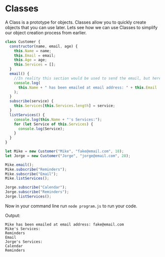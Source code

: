 # Classes

A Class is a prototype for objects. Classes allow you to quickly create objects that you can use later. Lets see how we can use Classes to simplify our object creation process from earlier.

``` JavaScript
class Customer {
  constructor(name, email, age) {
    this.Name = name;
    this.Email = email;
    this.Age = age;
    this.Services = [];
  }
  email() {
    //In reality this section would be used to send the email, but here it is just a placeholder
    console.log(
      this.Name + " has been emailed at email address: " + this.Email
    );
  }
  subscribe(service) {
    this.Services[this.Services.length] = service;
  }
  listServices() {
    console.log(this.Name + "'s Services:");
    for (let Service of this.Services) {
      console.log(Service);
    }
  }
}

let Mike = new Customer("Mike", "fake@email.com", 18);
let Jorge = new Customer("Jorge", "jorge@email.com", 28);

Mike.email();
Mike.subscribe("Reminders");
Mike.subscribe("Email");
Mike.listServices();

Jorge.subscribe("Calendar");
Jorge.subscribe("Reminders");
Jorge.listServices();
```

Now in your command line run `node program.js` to run your code.

Output: 

```
Mike has been emailed at email address: fake@email.com 
Mike's Services: 
Reminders 
Email 
Jorge's Services: 
Calendar 
Reminders 
```
